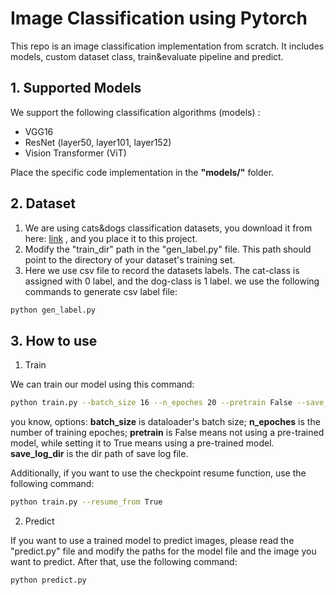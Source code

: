 # Image Classification using Pytorch

This repo is an image classification implementation from scratch. It includes models, custom dataset class, 
train&evaluate pipeline and predict.

## 1. Supported Models
We support the following classification algorithms (models) :

- VGG16
- ResNet (layer50, layer101, layer152)
- Vision Transformer (ViT)

Place the specific code implementation in the **"models/"** folder.

## 2. Dataset
1. We are using cats&dogs classification datasets, you download it from here: [link](https://pan.baidu.com/s/1_mvcB0Il63SKKF5MTBVt5w?pwd=pm07)
, and you place it to this project.
2. Modify the "train_dir" path in the "gen_label.py" file. This path should point to the directory of your dataset's training set.
3. Here we use csv file to record the datasets labels. The cat-class is assigned with 0 label, and the dog-class is 1 label.
we use the following commands to generate csv label file:
```bash
python gen_label.py
```

## 3. How to use 
1. Train

We can train our model using this command:
```bash
python train.py --batch_size 16 --n_epoches 20 --pretrain False --save_log_dir "Logs/vit_test"
```
you know, options: **batch_size** is dataloader's batch size; **n_epoches** is the number of training epoches;
**pretrain** is False means not using a pre-trained model, while setting it to True means using a pre-trained model.
**save_log_dir** is the dir path of save log file.

Additionally, if you want to use the checkpoint resume function, use the following command:
```bash
python train.py --resume_from True
```


2. Predict

If you want to use a trained model to predict images, please read the "predict.py" file and modify the paths for the model
file and the image you want to predict. After that, use the following command:
```bash
python predict.py
```
